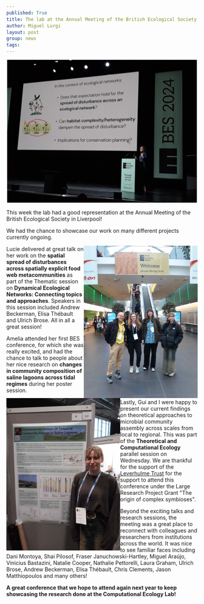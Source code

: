 ```yaml
---
published: True
title: The lab at the Annual Meeting of the British Ecological Society!
author: Miguel Lurgi
layout: post
group: news
tags: 
---
```


<p style="text-align:center;"><img src="/static/img/news/2024_BES-3.jpg" alt="Rice" class="img-fluid" width="500"></p>

This week the lab had a good representation at the Annual Meeting of the British Ecological Society in Liverpool!

We had the chance to showcase our work on many different projects currently ongoing.

<img style="float: right;" src="/static/img/news/2024_BES-1.jpg" alt="Rice" class="img-fluid" width="300">

<img style="float: left;" src="/static/img/news/2024_BES-2.jpg" alt="Houston" class="img-fluid" width="300">

Lucie delivered at great talk on her work on the **spatial spread of disturbances across spatially explicit food web metacommunities** as part of the Thematic session on **Dynamical Ecological Networks: Connecting topics and approaches**. Speakers in this session included Andrew Beckerman, Elisa Thébault and Ulrich Brose. All in all a great session!

Amelia attended her first BES conference, for which she was really excited, and had the chance to talk to people about her nice research on **changes in community composition of saline lagoons across tidal regimes** during her poster session.

Lastly, Gui and I were happy to present our current findings on theoretical approaches to microbial community assembly across scales from local to regional. This was part of the **Theoretical and Computational Ecology** parallel session on Wednesday. We are thankful for the support of the [Leverhulme Trust](https://www.leverhulme.ac.uk/) for the support to attend this conference under the Large Research Project Grant "The origin of complex symbioses".

Beyond the exciting talks and research sessions, the meeting was a great place to reconnect with colleagues and researchers from institutions across the world. It was nice to see familiar faces including Dani Montoya, Shai Pilosof, Fraser Januchowski-Hartley, Miguel Araújo, Vinicius Bastazini, Natalie Cooper, Nathalie Pettorelli, Laura Graham, Ulrich Brose, Andrew Beckerman, Elisa Thébault, Chris Clements, Jason Matthiopoulos and many others!

**A great conference that we hope to attend again next year to keep showcasing the research done at the Computational Ecology Lab!** 
